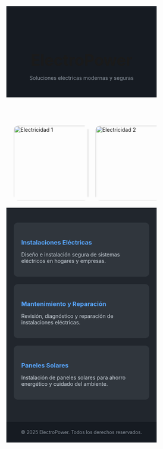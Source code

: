 <!DOCTYPE html>
<html lang="es">
<head>
  <meta charset="UTF-8">
  <title>Servicios Eléctricos</title>
  <style>
    * {
      box-sizing: border-box;
      margin: 0;
      padding: 0;
    }

    body {
      font-family: 'Segoe UI', sans-serif;
      background-color: #0d1117;
      color: #fff;
    }

    header {
      text-align: center;
      padding: 60px 20px 30px;
      background-color: #161b22;
    }

    header h1 {
      font-size: 3em;
      margin-bottom: 10px;
    }

    header p {
      color: #8b949e;
    }

    .galeria {
      display: flex;
      overflow-x: auto;
      gap: 20px;
      padding: 20px;
      scroll-behavior: smooth;
    }

    .galeria img {
      height: 200px;
      border-radius: 12px;
      transition: transform 0.3s ease;
      animation: flotar 4s ease-in-out infinite;
    }

    .galeria img:hover {
      transform: scale(1.05);
    }

    @keyframes flotar {
      0%, 100% { transform: translateY(0); }
      50% { transform: translateY(-10px); }
    }

    .servicios {
      padding: 40px 20px;
      background-color: #21262d;
    }

    .servicio {
      background-color: #30363d;
      padding: 20px;
      margin-bottom: 20px;
      border-radius: 10px;
    }

    .servicio h3 {
      margin-bottom: 10px;
      color: #58a6ff;
    }

    .servicio p {
      color: #c9d1d9;
    }

    footer {
      text-align: center;
      background-color: #161b22;
      padding: 20px;
      font-size: 0.9em;
      color: #8b949e;
    }
  </style>
</head>
<body>

  <header>
    <h1>ElectroPower</h1>
    <p>Soluciones eléctricas modernas y seguras</p>
  </header>

  <!-- Galería con imágenes animadas -->
  <div class="galeria">
    <img src="https://cdn.pixabay.com/photo/2018/04/18/18/56/electricity-3330244_960_720.jpg" alt="Electricidad 1">
    <img src="https://cdn.pixabay.com/photo/2017/08/06/06/59/electric-2598146_960_720.jpg" alt="Electricidad 2">
    <img src="https://cdn.pixabay.com/photo/2018/05/11/08/31/electric-3389289_960_720.jpg" alt="Electricidad 3">
    <img src="https://cdn.pixabay.com/photo/2017/07/12/18/39/electrician-2494532_960_720.jpg" alt="Electricidad 4">
  </div>

  <!-- Sección de servicios -->
  <div class="servicios">
    <div class="servicio">
      <h3>Instalaciones Eléctricas</h3>
      <p>Diseño e instalación segura de sistemas eléctricos en hogares y empresas.</p>
    </div>
    <div class="servicio">
      <h3>Mantenimiento y Reparación</h3>
      <p>Revisión, diagnóstico y reparación de instalaciones eléctricas.</p>
    </div>
    <div class="servicio">
      <h3>Paneles Solares</h3>
      <p>Instalación de paneles solares para ahorro energético y cuidado del ambiente.</p>
    </div>
  </div>

  <footer>
    © 2025 ElectroPower. Todos los derechos reservados.
  </footer>

</body>
</html>
